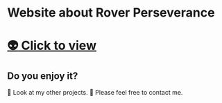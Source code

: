 # Website about Rover Perseverance


# [:alien: Click to view](https://marcie290.github.io/Website-about-Rover-Perseverance/)

## Do you enjoy it?

:eyes: Look at my other projects.
:speech_balloon: Please feel free to contact me.
